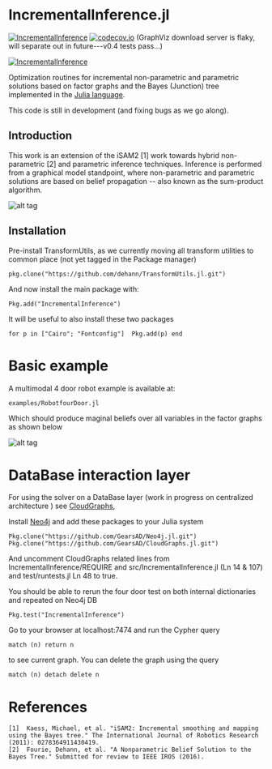# IncrementalInference.jl

[![IncrementalInference](http://pkg.julialang.org/badges/IncrementalInference_0.4.svg)](http://pkg.julialang.org/?pkg=IncrementalInference&ver=0.4)  [![codecov.io](https://codecov.io/github/dehann/IncrementalInference.jl/coverage.svg?branch=master)](https://codecov.io/github/dehann/IncrementalInference.jl?branch=master)
(GraphViz download server is flaky, will separate out in future---v0.4 tests pass...)

[![IncrementalInference](http://pkg.julialang.org/badges/IncrementalInference_0.5.svg)](http://pkg.julialang.org/?pkg=IncrementalInference&ver=0.5)

Optimization routines for incremental non-parametric and parametric solutions based on factor graphs and the Bayes (Junction) tree implemented in the [Julia language](http://www.julialang.org/).

This code is still in development (and fixing bugs as we go along).

Introduction
------------

This work is an extension of the iSAM2 [1] work towards hybrid non-parametric [2] and parametric inference techniques. Inference is performed from a graphical model standpoint, where non-parametric and parametric solutions are based on belief propagation -- also known as the sum-product algorithm.


![alt tag](https://raw.githubusercontent.com/dehann/IncrementalInference.jl/master/doc/images/BayesTreeExample.png)

Installation
------------

Pre-install TransformUtils, as we currently moving all transform utilities to common place (not yet tagged in the Package manager)

    pkg.clone("https://github.com/dehann/TransformUtils.jl.git")

And now install the main package with:

    Pkg.add("IncrementalInference")

It will be useful to also install these two packages

    for p in ["Cairo"; "Fontconfig"]  Pkg.add(p) end

Basic example
=============

A multimodal 4 door robot example is available at:

    examples/RobotfourDoor.jl

Which should produce maginal beliefs over all variables in the factor graphs as shown below

![alt tag](https://raw.githubusercontent.com/dehann/IncrementalInference.jl/master/doc/images/4doors.png)


DataBase interaction layer
==========================

For using the solver on a DataBase layer (work in progress on centralized architecture ) see [CloudGraphs](https://github.com/GearsAD/CloudGraphs.jl.git),

Install [Neo4j](https://neo4j.com/) and add these packages to your Julia system

    Pkg.clone("https://github.com/GearsAD/Neo4j.jl.git")
    Pkg.clone("https://github.com/GearsAD/CloudGraphs.jl.git")

And uncomment CloudGraphs related lines from IncrementalInference/REQUIRE and src/IncrementalInference.jl (Ln 14 & 107) and test/runtests.jl Ln 48 to true.

You should be able to rerun the four door test on both internal dictionaries and repeated on Neo4j DB

    Pkg.test("IncrementalInference")

Go to your browser at localhost:7474 and run the Cypher query

    match (n) return n

to see current graph. You can delete the graph using the query

    match (n) detach delete n

References
==========

    [1]  Kaess, Michael, et al. "iSAM2: Incremental smoothing and mapping using the Bayes tree." The International Journal of Robotics Research (2011): 0278364911430419.
    [2]  Fourie, Dehann, et al. "A Nonparametric Belief Solution to the Bayes Tree." Submitted for review to IEEE IROS (2016).
